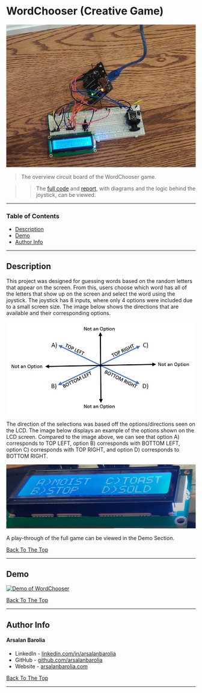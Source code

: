 <a href='#project' id='project' class='anchor' aria-hidden='true'></a>

# WordChooser (Creative Game)

<p align="center">
    <img src="Images/wordchooser-wiring.png" alt="Finished product of the reverse engineered hammer.">
</p>

> The overview circuit board of the WordChooser game.

>> The [full code](Code) and [report](File/Barolia_WordChooserReport.pdf), with diagrams and the logic behind the joystick, can be viewed.
---

### Table of Contents

- [Description](#description)
- [Demo](#demo)
- [Author Info](#author-info)

---

## Description

This project was designed for guessing words based on the random letters that appear on the screen. From this, users choose which word has all of the letters that show up on the screen and select the word using the joystick. The joystick has 8 inputs, where only 4 options were included due to a small screen size. The image below shows the directions that are available and their corresponding options.

<p align="center">
 <img src="Images/joystick-options.JPG" alt="Directional diagram of the joystick options">
</p>

The direction of the selections was based off the options/directions seen on the LCD. The image below displays an example of the options shown on the LCD screen. Compared to the image above, we can see that option A) corresponds to TOP LEFT, option B) corresponds with BOTTOM LEFT, option C) corresponds with TOP RIGHT, and option D) corresponds to BOTTOM RIGHT.

<p align="center">
 <img src="Images/options-example.JPG" alt="Example of options in WordChooser">
</p>

A play-through of the full game can be viewed in the Demo Section.

[Back To The Top](#project)

---

## Demo

[![Demo of WordChooser](https://user-images.githubusercontent.com/35279249/184716138-c0994452-575e-46ee-8a5c-d93dc6971565.JPG)](https://www.youtube.com/watch?v=3I4MW31st7s")

[Back To The Top](#project)

---

## Author Info

<h4> Arsalan Barolia</h4>

- LinkedIn - [linkedin.com/in/arsalanbarolia](https://www.linkedin.com/in/arsalanbarolia)
- GitHub - [github.com/arsalanbarolia](https://github.com/arsalanbarolia)
- Website - [arsalanbarolia.com](https://arsalanbarolia.com)

<p></p>

[Back To The Top](#project)

---
